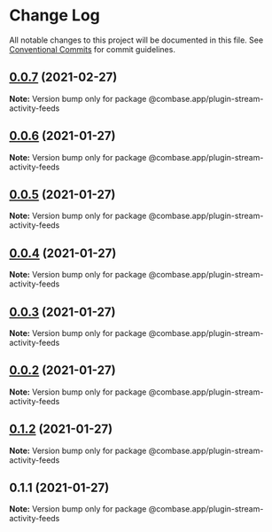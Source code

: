 # Change Log

All notable changes to this project will be documented in this file.
See [Conventional Commits](https://conventionalcommits.org) for commit guidelines.

## [0.0.7](https://github.com/GetStream/combase-plugins/compare/@combase.app/plugin-stream-activity-feeds@0.0.6...@combase.app/plugin-stream-activity-feeds@0.0.7) (2021-02-27)

**Note:** Version bump only for package @combase.app/plugin-stream-activity-feeds





## [0.0.6](https://github.com/GetStream/combase-plugins/compare/@combase.app/plugin-stream-activity-feeds@0.0.5...@combase.app/plugin-stream-activity-feeds@0.0.6) (2021-01-27)

**Note:** Version bump only for package @combase.app/plugin-stream-activity-feeds





## [0.0.5](https://github.com/GetStream/combase-plugins/compare/@combase.app/plugin-stream-activity-feeds@0.0.4...@combase.app/plugin-stream-activity-feeds@0.0.5) (2021-01-27)

**Note:** Version bump only for package @combase.app/plugin-stream-activity-feeds





## [0.0.4](https://github.com/GetStream/combase-plugins/compare/@combase.app/plugin-stream-activity-feeds@0.0.3...@combase.app/plugin-stream-activity-feeds@0.0.4) (2021-01-27)

**Note:** Version bump only for package @combase.app/plugin-stream-activity-feeds





## [0.0.3](https://github.com/GetStream/combase-plugins/compare/@combase.app/plugin-stream-activity-feeds@0.0.2...@combase.app/plugin-stream-activity-feeds@0.0.3) (2021-01-27)

**Note:** Version bump only for package @combase.app/plugin-stream-activity-feeds





## [0.0.2](https://github.com/GetStream/combase-plugins/compare/@combase.app/plugin-stream-activity-feeds@0.1.2...@combase.app/plugin-stream-activity-feeds@0.0.2) (2021-01-27)

**Note:** Version bump only for package @combase.app/plugin-stream-activity-feeds





## [0.1.2](https://github.com/GetStream/combase-plugins/compare/@combase.app/plugin-stream-activity-feeds@0.1.1...@combase.app/plugin-stream-activity-feeds@0.1.2) (2021-01-27)

**Note:** Version bump only for package @combase.app/plugin-stream-activity-feeds





## 0.1.1 (2021-01-27)

**Note:** Version bump only for package @combase.app/plugin-stream-activity-feeds

